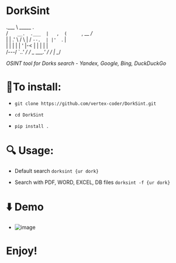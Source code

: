 # DorkSint

  .___                \       _____           .   
  /   `    __.  .___  |   ,  (      ` , __   _/_  
  |    | .'   \ /   \ |  /    `--.  | |'  `.  |   
  |    | |    | |   ' |-<        |  | |    |  |   
  /---/   `._.' /     /  \_ \___.'  / /    |  \__/

_OSINT tool for Dorks search - Yandex, Google, Bing, DuckDuckGo_


# 🔻**To install**:

- `git clone https://github.com/vertex-coder/DorkSint.git`


- `cd DorkSint`


- `pip install .`


# 🔍 **Usage**:

- Default search `dorksint {ur dork}`


- Search with PDF, WORD, EXCEL, DB files `dorksint -f {ur dork}`

# ⬇️ Demo


- ![image](https://github.com/user-attachments/assets/c3cb9f37-57ab-4255-881c-a70467b0ccaa)



# Enjoy!
